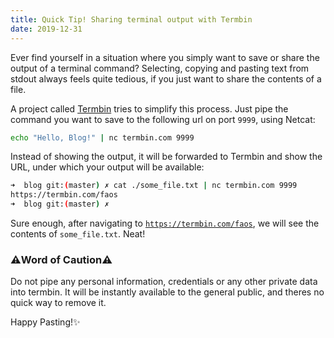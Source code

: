 ```yaml
---
title: Quick Tip! Sharing terminal output with Termbin
date: 2019-12-31
---
```


Ever find yourself in a situation where you simply want to save or share the output of a terminal command? Selecting, copying and pasting text from stdout always feels quite tedious, if you just want to share the contents of a file.

A project called [Termbin](https://termbin.com/) tries to simplify this process. Just pipe the command you want to save to the following url on port `9999`, using Netcat:

```sh
echo "Hello, Blog!" | nc termbin.com 9999
```

Instead of showing the output, it will be forwarded to Termbin and show the URL, under which your output will be available:

```sh
➜  blog git:(master) ✗ cat ./some_file.txt | nc termbin.com 9999
https://termbin.com/faos
➜  blog git:(master) ✗
```

Sure enough, after navigating to [`https://termbin.com/faos`](https://termbin.com/faos), we will see the contents of `some_file.txt`. Neat!

### ⚠️Word of Caution⚠️

Do not pipe any personal information, credentials or any other private data into termbin. It will be instantly available to the general public, and theres no quick way to remove it.

Happy Pasting!✨
